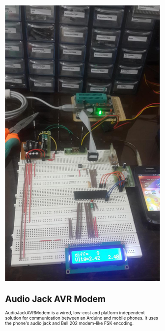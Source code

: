 ![ajmodem](Extras/AudioJackAVRModem.jpg)



Audio Jack AVR Modem
====


AudioJackAVRModem is a wired, low-cost and platform independent solution for communication between an Arduino and mobile phones. It uses the phone's audio jack and Bell 202 modem-like FSK encoding.

